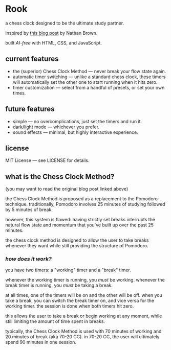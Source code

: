 # Rook
a chess clock designed to be the ultimate study partner.

inspired by [this blog post](https://www.ntnbr.com/10/) by Nathan Brown.

built *AI-free* with HTML, CSS, and JavaScript.




## current features
- the (superior) Chess Clock Method — never break your flow state again.
- automatic timer switching — unlike a standard chess clock, these timers will automatically set the other one to start running when it hits zero.
- timer customization — select from a handful of presets, or set your own times.


## future features
- simple — no overcomplications, just set the timers and run it.
- dark/light mode — whichever you prefer.
- sound effects — minimal, but highly interactive experience.


## license
MIT License — see LICENSE for details.


## what is the Chess Clock Method?
(you may want to read the original blog post linked above)

the Chess Clock Method is proposed as a replacement to the Pomodoro technique. traditionally, Pomodoro involves 25 minutes of studying followed by 5 minutes of break.

however, this system is flawed: having strictly set breaks interrupts the natural flow state and momentum that you've built up over the past 25 minutes.

the chess clock method is designed to allow the user to take breaks whenever they want while still providing the structure of Pomodoro.


### *how does it work?*

you have two timers: a "working" timer and a "break" timer.

whenever the working timer is running, you *must* be working. 
whenever the break timer is running, you *must* be taking a break.

at all times, one of the timers will be on and the other will be off. when you take a break, you can switch the break timer on, and vice versa for the working timer. the session is done when both timers hit zero.

this allows the user to take a break or begin working at any moment, while still limiting the amount of time spent in breaks. 

typically, the Chess Clock Method is used with 70 minutes of working and 20 minutes of break (aka 70-20 CC). in 70-20 CC, the user will ultimately spend 90 minutes in one session.
